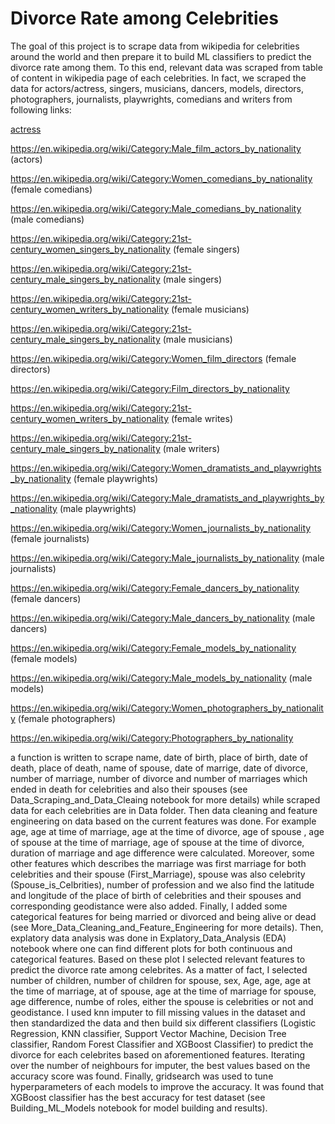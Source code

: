 # Divorce Rate among Celebrities

The goal of this project is to scrape data from wikipedia for celebrities around the world and then prepare it to build ML classifiers to predict the divorce rate among them. To this end, relevant data was scraped from table of content in wikipedia page of each celebrities. In fact, we scraped the data for actors/actress, singers, musicians, dancers, models, directors, photographers, journalists, playwrights, comedians and writers from following links:

[actress](https://en.wikipedia.org/wiki/Category:Film_actresses_by_nationality) 

https://en.wikipedia.org/wiki/Category:Male_film_actors_by_nationality (actors)

https://en.wikipedia.org/wiki/Category:Women_comedians_by_nationality (female comedians)

https://en.wikipedia.org/wiki/Category:Male_comedians_by_nationality (male comedians)

https://en.wikipedia.org/wiki/Category:21st-century_women_singers_by_nationality (female singers)

https://en.wikipedia.org/wiki/Category:21st-century_male_singers_by_nationality (male singers)

https://en.wikipedia.org/wiki/Category:21st-century_women_writers_by_nationality (female musicians)

https://en.wikipedia.org/wiki/Category:21st-century_male_singers_by_nationality (male musicians)

https://en.wikipedia.org/wiki/Category:Women_film_directors (female directors)

https://en.wikipedia.org/wiki/Category:Film_directors_by_nationality 

https://en.wikipedia.org/wiki/Category:21st-century_women_writers_by_nationality (female writes)

https://en.wikipedia.org/wiki/Category:21st-century_male_singers_by_nationality (male writers)

https://en.wikipedia.org/wiki/Category:Women_dramatists_and_playwrights_by_nationality (female playwrights)

https://en.wikipedia.org/wiki/Category:Male_dramatists_and_playwrights_by_nationality (male playwrights)

https://en.wikipedia.org/wiki/Category:Women_journalists_by_nationality (female journalists)

https://en.wikipedia.org/wiki/Category:Male_journalists_by_nationality (male journalists)

https://en.wikipedia.org/wiki/Category:Female_dancers_by_nationality (female dancers)

https://en.wikipedia.org/wiki/Category:Male_dancers_by_nationality (male dancers)

https://en.wikipedia.org/wiki/Category:Female_models_by_nationality (female models)

https://en.wikipedia.org/wiki/Category:Male_models_by_nationality (male models)

https://en.wikipedia.org/wiki/Category:Women_photographers_by_nationality (female photographers)

https://en.wikipedia.org/wiki/Category:Photographers_by_nationality 

a function is written to scrape name, date of birth, place of birth, date of death, place of death, name of spouse, date of marrige, date of divorce, number of marriage, number of divorce and number of marriages which ended in death for celebrities and also their spouses (see Data_Scraping_and_Data_Cleaing notebook for more details) while scraped data for each celebrities are in Data folder. Then data cleaning and feature engineering on data based on the current features was done. For example age, age at time of marriage, age at the time of divorce, age of spouse , age of spouse at the time of marriage, age of spouse at the time of divorce, duration of marriage and age difference were calculated. Moreover, some other features which describes the marriage was first marriage for both celebrities and their spouse (First_Marriage), spouse was also celebrity (Spouse_is_Celbrities), number of profession and we also find the latitude and longitude of the place of birth of celebrities and their spouses and corresponding geodistance were also added. Finally, I added some categorical features for being married or divorced and being alive or dead (see More_Data_Cleaning_and_Feature_Engineering for more details). Then, explatory data analysis was done in Explatory_Data_Analysis (EDA) notebook where one can find different plots for both continuous and categorical features. Based on these plot I selected relevant features to predict the divorce rate among celebrites. As a matter of fact, I selected number of children, number of children for spouse, sex, Age, age, age at the time of marriage, at of spouse, age at the time of marriage for spouse, age difference, numbe of roles, either the spouse is celebrities or not and geodistance. I used knn imputer to fill missing values in the dataset and then standardized the data and then build six different classifiers (Logistic Regression, KNN classifier, Support Vector Machine, Decision Tree classifier, Random Forest Classifier and XGBoost Classifier) to predict the divorce for each celebrites based on aforementioned features. Iterating over the number of neighbours for imputer, the best values based on the accuracy score was found. Finally, gridsearch was used to tune hyperparameters of each models to improve the accuracy. It was found that XGBoost classifier has the best accuracy for test dataset (see Building_ML_Models notebook for model building and results). 



